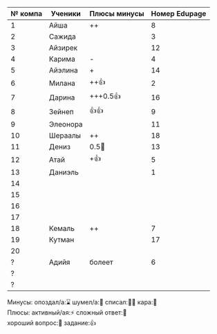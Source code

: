 | № компа | Ученики  | Плюсы минусы | Номер Edupage |
| ------- | -------- | ------------ | ------------- |
| 1       | Айша     | ++           | 8             |
| 2       | Сажида   |              | 3             |
| 3       | Айзирек  |              | 12            |
| 4       | Карима   | -            | 4             |
| 5       | Айэлина  | +            | 14            |
| 6       | Милана   | ++👍         | 2             |
| 7       | Дарина   | +++0.5👍     | 16            |
| 8       | Зейнеп   | 👍👍         | 9             |
| 9       | Элеонора |              | 11            |
| 10      | Шераалы  | ++           | 18            |
| 11      | Дениз    | 0.5👺        | 13            |
| 12      | Атай     | +👍          | 5             |
| 13      | Даниэль  |              | 1             |
| 14      |          |              |               |
| 15      |          |              |               |
| 16      |          |              |               |
| 17      |          |              |               |
| 18      | Кемаль   | ++           | 7             |
| 19      | Кутман   |              | 17            |
| 20      |          |              |               |
| ?       | Адийя    | болеет       | 6             |
| ?       |          |              |               |
| ?       |          |              |               |

Минусы:
опоздал/а:⌛ шумел/а:📢 
списал:😶‍🌫️ кара:👺  
Плюсы:
активный/ая:⚡ сложный ответ:🏅  
хороший вопрос:🤌  задание:👍